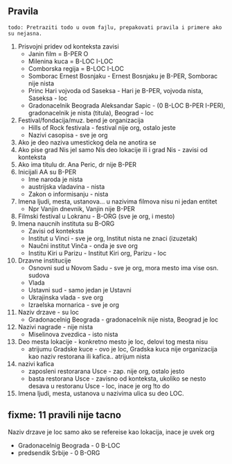 ## Pravila

```text
todo: Pretraziti todo u ovom fajlu, prepakovati pravila i primere ako su nejasna. 
```

1. Prisvojni pridev od konteksta zavisi
    * Janin film = B-PER O
    * Milenina kuca = B-LOC I-LOC
    * Сomborska regija = B-LOC I-LOC
    * Somborac Ernest Bosnjaku - Ernest Bosnjaku je B-PER, Somborac nije nista
    * Princ Hari vojvoda od Saseksa - Hari je B-PER, vojvoda nista, Saseksa - loc
    * Gradonacelnik Beograda Aleksandar Sapic - (0 B-LOC B-PER I-PER), gradonacelnik je nista (titula), Beograd - loc
2. Festival/fondacija/muz. bend je organizacija
    * Hills of Rock festivala - festival nije org, ostalo jeste
    * Nazivi casopisa - sve je org
3. Ako je deo naziva umestickog dela ne anotira se
4. Ako pise grad Nis jel samo Nis deo lokacije ili i grad Nis - zavisi od konteksta
5. Ako ima titulu dr. Ana Peric, dr nije B-PER
6. Inicijali AA su B-PER
    * Ime naroda je nista
    * austrijska vladavina - nista
    * Zakon o informisanju - nista
7. Imena ljudi, mesta, ustanova... u nazivima filmova nisu ni jedan entitet
    * Npr Vanjin dnevnik, Vanjin nije B-PER
8. Filmski festival u Lokranu - B-ORG (sve je org, i mesto)
9. Imena naucnih instituta su B-ORG
    * Zavisi od konteksta
    * Institut u Vinci - sve je org, Institut nista ne znaci (izuzetak)
    * Naučni institut Vinča - onda je sve org
    * Institu Kiri u Parizu - Institut Kiri org, Parizu - loc
10. Drzavne institucije
    * Osnovni sud u Novom Sadu - sve je org, mora mesto ima vise osn. sudova
    * Vlada
    * Ustavni sud - samo jedan je Ustavni
    * Ukrajinska vlada - sve org
    * Izraelska mornarica - sve je org
11. Naziv drzave - su loc
    * Gradonacelnig Beograda - gradonacelnik nije nista, Beograd je loc
12. Nazivi nagrade - nije nista
    * Miselinova zvezdica - isto nista
13. Deo mesta lokacije - konkretno mesto je loc, delovi tog mesta nisu
    * atrijumu Gradske kuce - ovo je loc, Gradska kuca nije organizacija kao naziv restorana ili kafica.. atrijum nista
14. nazivi kafica
    * zaposleni restorarana Usce - zap. nije org, ostalo jesto
    * basta restorana Usce - zavisno od konteksta, ukoliko se nesto desava u restoranu Usce - loc, inace je org !to do
15. Imena ljudi, mesta, ustanova u nazivima ulica su deo LOC.

## fixme: 11 pravili nije tacno

Naziv drzave je loc samo ako se refereise kao lokacija, inace je uvek org
* Gradonacelnig Beograda - 0 B-LOC
* predsendik Srbije - 0 B-ORG
